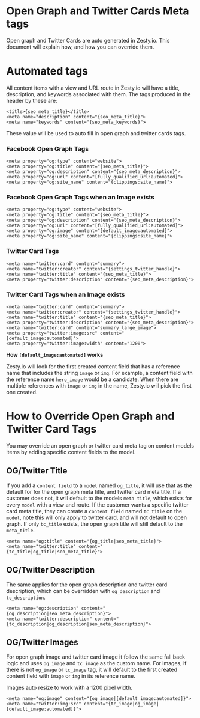 # Open Graph and Twitter Cards Meta tags

Open graph and Twitter Cards are auto generated in Zesty.io. This document will explain how, and how you can override them.

# Automated tags

All content items with a view and URL route in Zesty.io will have a title, description, and keywords associated with them. The tags produced in the header by these are:

```
<title>{seo_meta_title}</title>
<meta name="description" content="{seo_meta_title}">
<meta name="keywords" content="{seo_meta_keywords}">
```

These value will be used to auto fill in open graph and twitter cards tags.

### Facebook Open Graph Tags
```
<meta property="og:type" content="website">
<meta property="og:title" content="{seo_meta_title}">
<meta property="og:description" content="{seo_meta_description}">
<meta property="og:url" content="[fully_qualified_url:automated]">
<meta property="og:site_name" content="{clippings:site_name}">
```

### Facebook Open Graph Tags when an Image exists
```
<meta property="og:type" content="website">
<meta property="og:title" content="{seo_meta_title}">
<meta property="og:description" content="{seo_meta_description}">
<meta property="og:url" content="[fully_qualified_url:automated]">
<meta property="og:image" content="[default_image:automated]">
<meta property="og:site_name" content="{clippings:site_name}">

```

### Twitter Card Tags
```
<meta name="twitter:card" content="summary">
<meta name="twitter:creator" content="{settings_twitter_handle}">
<meta name="twitter:title" content="{seo_meta_title}">
<meta property="twitter:description" content="{seo_meta_description}">
```

### Twitter Card Tags when an Image exists
```
<meta name="twitter:card" content="summary">
<meta name="twitter:creator" content="{settings_twitter_handle}">
<meta name="twitter:title" content="{seo_meta_title}">
<meta property="twitter:description" content="{seo_meta_description}">
<meta name="twitter:card" content="summary_large_image">
<meta property="twitter:image:src" content="[default_image:automated]">
<meta property="twitter:image:width" content="1200">

```

**How `[default_image:automated]` works**

Zesty.io will look for the first created content field that has a reference name that includes the string `image` or `img`. For example, a content field with the  reference name `hero_image` would be a candidate. When there are multiple references with `image` or `img` in the name, Zesty.io will pick the first one created.


# How to Override Open Graph and Twitter Card Tags

You may override an open graph or twitter card meta tag on content models items by adding specific content fields to the model.

## OG/Twitter Title

If you add a `content field` to a `model` named `og_title`, it will use that as the default for for the open graph meta title, and twitter card meta title. If a customer does not, it will default to the models `meta title`, which exists for every `model` with a view and route. If the customer wants a specific twitter card meta title, they can create a `content field` named  `tc_title` on the `model`, note this will only apply to twitter card, and will not default to open graph. If only `tc_title` exists, the open graph title will still default to the `meta_title`.

```
<meta name="og:title" content="{og_title|seo_meta_title}">
<meta name="twitter:title" content="{tc_title|og_title|seo_meta_title}">
```

## OG/Twitter Description

The same applies for the open graph description and twitter card description, which can be overridden with `og_description` and `tc_description`.
```
<meta name="og:description" content="{og_description|seo_meta_description}">
<meta name="twitter:description" content="{tc_description|og_description|seo_meta_description}">
```

## OG/Twitter Images

For open graph image and twitter card image it follow the same fall back logic and uses `og_image` and `tc_image` as the custom name. For images, if there is not `og_image` or `tc_image` tag, it will default to the first created content field with `image` or `img` in its reference name.

Images auto resize to work with a 1200 pixel width.

```
<meta name="og:image" content="{og_image|[default_image:automated]}">
<meta name="twitter:img:src" content="{tc_image|og_image|[default_image:automated]}">
```
